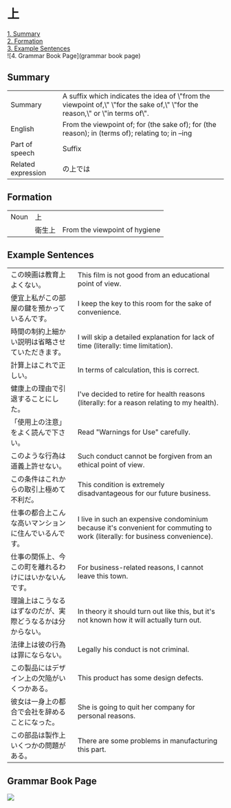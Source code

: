 # 上

[1. Summary](#summary)<br>
[2. Formation](#formation)<br>
[3. Example Sentences](#example-sentences)<br>
![4. Grammar Book Page](grammar book page)<br>


## Summary

<table><tr>   <td>Summary</td>   <td>A suffix which indicates the idea of \"from the viewpoint of,\" \"for the sake of,\" \"for the reason,\" or \"in terms of\".</td></tr><tr>   <td>English</td>   <td>From the viewpoint of; for (the sake of); for (the reason); in (terms of); relating to; in –ing</td></tr><tr>   <td>Part of speech</td>   <td>Suffix</td></tr><tr>   <td>Related expression</td>   <td>の上では</td></tr></table>

## Formation

<table class="table"> <tbody><tr class="tr head"> <td class="td"><span class="bold"><span>Noun</span></span></td> <td class="td"><span class="concept">上</span> </td> <td class="td"><span>&nbsp;</span></td> </tr> <tr class="tr"> <td class="td"><span>&nbsp;</span></td> <td class="td"><span>衛生<span class="concept">上</span></span> </td> <td class="td"><span>From    the viewpoint of hygiene</span></td> </tr> </tbody></table>

## Example Sentences

<table><tr>   <td>この映画は教育上よくない。</td>   <td>This film is not good from an educational point of view.</td></tr><tr>   <td>便宜上私がこの部屋の鍵を預かっているんです。</td>   <td>I keep the key to this room for the sake of convenience.</td></tr><tr>   <td>時間の制約上細かい説明は省略させていただきます。</td>   <td>I will skip a detailed explanation for lack of time (literally: time limitation).</td></tr><tr>   <td>計算上はこれで正しい。</td>   <td>In terms of calculation, this is correct.</td></tr><tr>   <td>健康上の理由で引退することにした。</td>   <td>I've decided to retire for health reasons (literally: for a reason relating to my health).</td></tr><tr>   <td>「使用上の注意」をよく読んで下さい。</td>   <td>Read &quot;Warnings for Use&quot; carefully.</td></tr><tr>   <td>このような行為は道義上許せない。</td>   <td>Such conduct cannot be forgiven from an ethical point of view.</td></tr><tr>   <td>この条件はこれからの取引上極めて不利だ。</td>   <td>This condition is extremely disadvantageous for our future business.</td></tr><tr>   <td>仕事の都合上こんな高いマンションに住んでいるんです。</td>   <td>I live in such an expensive condominium because it's convenient for commuting to work (literally: for business convenience).</td></tr><tr>   <td>仕事の関係上、今この町を離れるわけにはいかないんです。</td>   <td>For business-related reasons, I cannot leave this town.</td></tr><tr>   <td>理論上はこうなるはずなのだが、実際どうなるかは分からない。</td>   <td>In theory it should turn out like this, but it's not known how it will actually turn out.</td></tr><tr>   <td>法律上は彼の行為は罪にならない。</td>   <td>Legally his conduct is not criminal.</td></tr><tr>   <td>この製品にはデザイン上の欠陥がいくつかある。</td>   <td>This product has some design defects.</td></tr><tr>   <td>彼女は一身上の都合で会社を辞めることになった。</td>   <td>She is going to quit her company for personal reasons.</td></tr><tr>   <td>この部品は製作上いくつかの問題がある。</td>   <td>There are some problems in manufacturing this part.</td></tr></table>

## Grammar Book Page

![](../img/Intermediate上.png)

